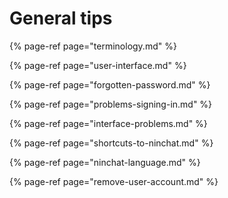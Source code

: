 # General tips



{% page-ref page="terminology.md" %}

{% page-ref page="user-interface.md" %}

{% page-ref page="forgotten-password.md" %}

{% page-ref page="problems-signing-in.md" %}

{% page-ref page="interface-problems.md" %}

{% page-ref page="shortcuts-to-ninchat.md" %}

{% page-ref page="ninchat-language.md" %}

{% page-ref page="remove-user-account.md" %}



